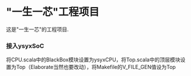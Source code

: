 # "一生一芯"工程项目

这是"一生一芯"的工程项目.

### 接入ysyxSoC
将CPU.scala中的BlackBox模块设置为ysyxCPU，将Top.scala中的顶层模块设置为Top（Elaborate当然也要改动），将Makefile的V_FILE_GEN值设为Top
